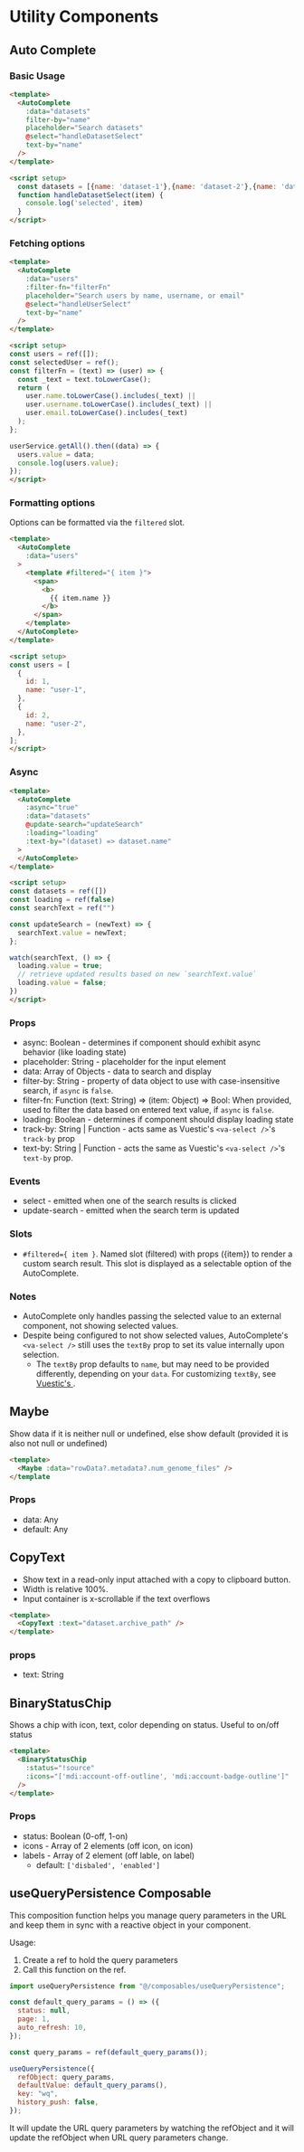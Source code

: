 # Utility Components

## Auto Complete

### Basic Usage

```html
<template>
  <AutoComplete
    :data="datasets"
    filter-by="name"
    placeholder="Search datasets"
    @select="handleDatasetSelect"
    text-by="name"
  />
</template>

<script setup>
  const datasets = [{name: 'dataset-1'},{name: 'dataset-2'},{name: 'dataset-3'}]
  function handleDatasetSelect(item) {
    console.log('selected', item)
  }
</script>
```

### Fetching options
```html
<template>
  <AutoComplete
    :data="users"
    :filter-fn="filterFn"
    placeholder="Search users by name, username, or email"
    @select="handleUserSelect"
    text-by="name"
  />
</template>

<script setup>
const users = ref([]);
const selectedUser = ref();
const filterFn = (text) => (user) => {
  const _text = text.toLowerCase();
  return (
    user.name.toLowerCase().includes(_text) ||
    user.username.toLowerCase().includes(_text) ||
    user.email.toLowerCase().includes(_text)
  );
};

userService.getAll().then((data) => {
  users.value = data;
  console.log(users.value);
});
</script>
```

### Formatting options
Options can be formatted via the `filtered` slot.

```html
<template>
  <AutoComplete
    :data="users"
  >
    <template #filtered="{ item }">
      <span>
        <b>
          {{ item.name }}
        </b>
      </span>
    </template>    
  </AutoComplete>
</template>

<script setup>
const users = [
  {
    id: 1,
    name: "user-1",
  },
  {
    id: 2,
    name: "user-2",
  },
];
</script>
```

### Async
```html
<template>
  <AutoComplete
    :async="true"
    :data="datasets"
    @update-search="updateSearch"
    :loading="loading" 
    :text-by="(dataset) => dataset.name"
  >
  </AutoComplete>
</template>

<script setup>
const datasets = ref([])
const loading = ref(false)
const searchText = ref("")

const updateSearch = (newText) => {
  searchText.value = newText;
};

watch(searchText, () => {
  loading.value = true;
  // retrieve updated results based on new `searchText.value`
  loading.value = false;
})
</script>
```

### Props
- async: Boolean - determines if component should exhibit async behavior (like loading state)
- placeholder: String - placeholder for the input element
- data: Array of Objects - data to search and display
- filter-by: String - property of data object to use with case-insensitive search, if `async` is `false`.
- filter-fn: Function (text: String) => (item: Object) => Bool: When provided, used to filter the data based on entered text value, if `async` is `false`.
- loading: Boolean - determines if component should display loading state
- track-by: String | Function - acts same as Vuestic's `<va-select />`'s `track-by` prop
- text-by: String | Function - acts the same as Vuestic's `<va-select />`'s `text-by` prop.

### Events
- select - emitted when one of the search results is clicked
- update-search - emitted when the search term is updated

### Slots
- `#filtered={ item }`. Named slot (filtered) with props ({item}) to render a custom search result. This slot is displayed as a selectable option of the AutoComplete.

### Notes
- AutoComplete only handles passing the selected value to an external component, not showing selected values.
- Despite being configured to not show selected values, AutoComplete's `<va-select />` still uses the `textBy` prop to set its value internally upon selection.
  - The `textBy` prop defaults to `name`, but may need to be provided differently, depending on your `data`. For customizing `textBy`, see [Vuestic's <va-select />](https://ui.vuestic.dev/ui-elements/select#props).

## Maybe

Show data if it is neither null or undefined, else show default (provided it is also not null or undefined)

```html
<template>
  <Maybe :data="rowData?.metadata?.num_genome_files" />
</template
```

### Props
- data: Any
- default: Any


## CopyText

- Show text in a read-only input attached with a copy to clipboard button. 
- Width is relative 100%.
- Input container is x-scrollable if the text overflows

```html
<template>
  <CopyText :text="dataset.archive_path" />
</template>
```

### props
- text: String

## BinaryStatusChip

Shows a chip with icon, text, color depending on status. Useful to on/off status

```html
<template>
  <BinaryStatusChip
    :status="!source"
    :icons="['mdi:account-off-outline', 'mdi:account-badge-outline']"
  />
</template>
```

### Props
- status: Boolean (0-off, 1-on)
- icons - Array of 2 elements (off icon, on icon)
- labels - Array of 2 element (off lable, on label)
  - default: `['disbaled', 'enabled']`


## useQueryPersistence Composable

This composition function helps you manage query parameters in the URL and keep them in sync with a reactive object in your component.

Usage:
1. Create a ref to hold the query parameters
2. Call this function on the ref.

```javascript
import useQueryPersistence from "@/composables/useQueryPersistence";

const default_query_params = () => ({
  status: null,
  page: 1,
  auto_refresh: 10,
});

const query_params = ref(default_query_params());

useQueryPersistence({
  refObject: query_params,
  defaultValue: default_query_params(),
  key: "wq",
  history_push: false,
});
```

It will update the URL query parameters by watching the refObject and it will update the refObject when URL query parameters change.

